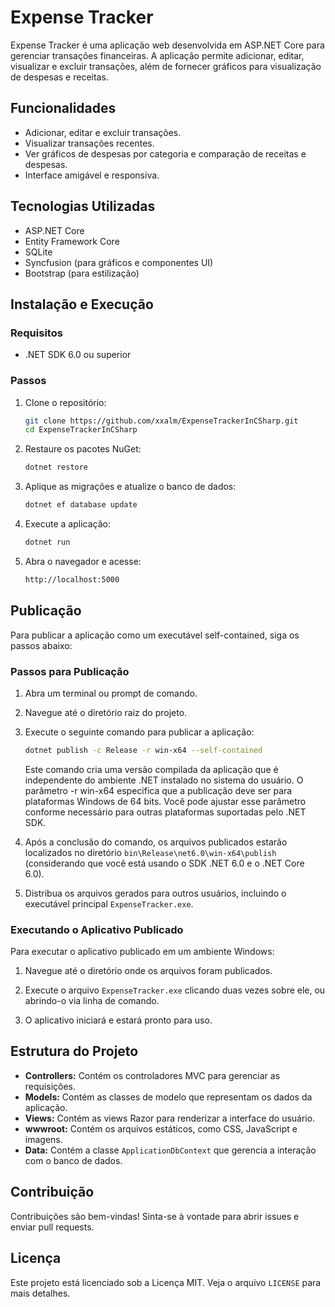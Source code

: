 # Expense Tracker

Expense Tracker é uma aplicação web desenvolvida em ASP.NET Core para gerenciar transações financeiras. A aplicação permite adicionar, editar, visualizar e excluir transações, além de fornecer gráficos para visualização de despesas e receitas.

## Funcionalidades

- Adicionar, editar e excluir transações.
- Visualizar transações recentes.
- Ver gráficos de despesas por categoria e comparação de receitas e despesas.
- Interface amigável e responsiva.

## Tecnologias Utilizadas

- ASP.NET Core
- Entity Framework Core
- SQLite
- Syncfusion (para gráficos e componentes UI)
- Bootstrap (para estilização)

## Instalação e Execução

### Requisitos

- .NET SDK 6.0 ou superior

### Passos

1. Clone o repositório:
   ```sh
   git clone https://github.com/xxalm/ExpenseTrackerInCSharp.git
   cd ExpenseTrackerInCSharp
   ```
2. Restaure os pacotes NuGet:
   ```sh
   dotnet restore
   ```
3. Aplique as migrações e atualize o banco de dados:
   ```sh
   dotnet ef database update
   ```
4. Execute a aplicação:
   ```sh
   dotnet run
   ```
5. Abra o navegador e acesse:
   ```sh
   http://localhost:5000
   ```

## Publicação

Para publicar a aplicação como um executável self-contained, siga os passos abaixo:

### Passos para Publicação

1. Abra um terminal ou prompt de comando.

2. Navegue até o diretório raiz do projeto.

3. Execute o seguinte comando para publicar a aplicação:

   ```sh
   dotnet publish -c Release -r win-x64 --self-contained
   ```

   Este comando cria uma versão compilada da aplicação que é independente do ambiente .NET instalado no sistema do usuário. O parâmetro -r win-x64 especifica que a publicação deve ser para plataformas Windows de 64 bits. Você pode ajustar esse parâmetro conforme necessário para outras plataformas suportadas pelo .NET SDK.

4. Após a conclusão do comando, os arquivos publicados estarão localizados no diretório `bin\Release\net6.0\win-x64\publish` (considerando que você está usando o SDK .NET 6.0 e o .NET Core 6.0).

5. Distribua os arquivos gerados para outros usuários, incluindo o executável principal `ExpenseTracker.exe`.
   

### Executando o Aplicativo Publicado

Para executar o aplicativo publicado em um ambiente Windows:

1. Navegue até o diretório onde os arquivos foram publicados.

2. Execute o arquivo `ExpenseTracker.exe` clicando duas vezes sobre ele, ou abrindo-o via linha de comando.

3. O aplicativo iniciará e estará pronto para uso.

## Estrutura do Projeto

- **Controllers:** Contém os controladores MVC para gerenciar as requisições.
- **Models:** Contém as classes de modelo que representam os dados da aplicação.
- **Views:** Contém as views Razor para renderizar a interface do usuário.
- **wwwroot:** Contém os arquivos estáticos, como CSS, JavaScript e imagens.
- **Data:** Contém a classe `ApplicationDbContext` que gerencia a interação com o banco de dados.

## Contribuição

Contribuições são bem-vindas! Sinta-se à vontade para abrir issues e enviar pull requests.

## Licença

Este projeto está licenciado sob a Licença MIT. Veja o arquivo `LICENSE` para mais detalhes.
